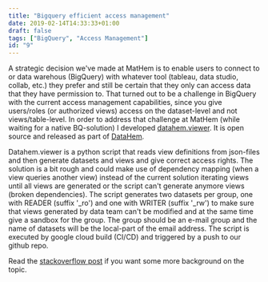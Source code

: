 ```yaml
---
title: "Bigquery efficient access management"
date: 2019-02-14T14:33:33+01:00
draft: false
tags: ["BigQuery", "Access Management"]
id: "9"
---
```


A strategic decision we've made at MatHem is to enable users to connect to or data warehous (BigQuery) with whatever tool (tableau, data studio, collab, etc.) they prefer and still be certain that they only can access data that they have permission to. That turned out to be a challenge in BigQuery with the current access management capabilities, since you give users/roles (or authorized views) access on the dataset-level and not views/table-level. In order to address that challenge at MatHem (while waiting for a native BQ-solution) I developed [datahem.viewer](https://github.com/mhlabs/datahem.viewer). It is open source and released as part of [DataHem](https://github.com/mhlabs/datahem).

Datahem.viewer is a python script that reads view definitions from json-files and then generate datasets and views and give correct access rights. The solution is a bit rough and could make use of dependency mapping (when a view queries another view) instead of the current solution iterating views until all views are generated or the script can't generate anymore views (broken dependencies). The script generates two datasets per group, one with READER (suffix '_ro') and one with WRITER (suffix '_rw') to make sure that views generated by data team can't be modified and at the same time give a sandbox for the group. The group should be an e-mail group and the name of datasets will be the local-part of the email address. The script is executed by google cloud build (CI/CD) and triggered by a push to our github repo.
 
Read the [stackoverflow post](https://stackoverflow.com/questions/52925822/how-to-structure-views-in-bigquery-for-efficient-access-management/53189438#53189438) if you want some more background on the topic.
